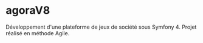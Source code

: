 # agoraV8
Développement d'une plateforme de jeux de société sous Symfony 4. Projet réalisé en méthode Agile.

